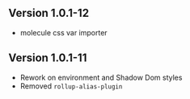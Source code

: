 ## Version 1.0.1-12

- molecule css var importer

## Version 1.0.1-11

- Rework on environment and Shadow Dom styles
- Removed ```rollup-alias-plugin```